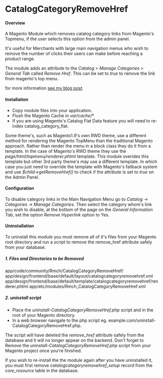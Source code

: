 # CatalogCategoryRemoveHref
#### Overview
A Magento Module which removes catalog category links from Magento's Topmenu, if the user selects this option from the admin panel.

It's useful for Merchants with large main navigation menus who wish to remove the number of clicks their users can make before reaching a product range.

The module adds an attribute to the *Catalog > Manage Categories > General Tab* called *Remove Href*.  This can be set to *true* to remove the link from magento's top menu.

for more information [see my blog post](http://rossmchugh.com/magento-module-to-remove-nav-links/).

#### Installation
* Copy module files into your application.
* Flush the Magento Cache in *var/cache/**
* If you are using Magento's Catalog Flat Data feature you will need to re-index catalog_category_flat.

Some theme's, such as Magento1.9's own RWD theme, use a different method for rendering the Magento TopMenu than the traditional Magento approach.  Rather than render the menu in a block class they do it from a template. In the case of Magento's RWD theme they use the *page/html/topmenu/renderer.phtml* template.  This module overides this template but other 3rd party theme's may use a different template.  In which case you just need to override the template with Magento's fallback system and use *$child->getRemoveHref()* to check if the attribute is set to *true* on the Admin Panel.

#### Configuration
To disable category links in the Main Navigation Menu go to *Catalog -> Categories -> Manage Categories*.  Then select the category whom's link you wish to disable, at the bottom of the page on the *General Information Tab*, set the option *Remove Hyperlink* option to Yes.

#### Uninstallation
To uninstall this module you must remove all of it's files from your Magento root directory and run a script to remove the remove_href attribute safely from your database.

##### 1. Files and Directories to be Removed
app/code/community/Rmch/CatalogCategoryRemoveHref/
app/design/frontend/base/default/layout/catalogcategoryremovehref.xml
app/design/frontend/base/default/template/catalogcategoryremovehref/renderer.phtml
app/etc/modules/Rmch_CatalogCategoryRemoveHref.xml

##### 2. uninstall script
- Place the *uninstall-CatalogCategoryRemoveHref.php* script and in the root of your Magento directory.
- In a web browser navigate to the php script eg. example.com/uninstall-CatalogCategoryRemoveHref.php.

The script will have deleted the *remove_href* attribute safely from the database and it will no longer appear on the backend. Don't forget to Remove the *uninstall-CatalogCategoryRemoveHref.php* script from your Magento project once you're finished.

If you wish to re-install the the module again after you have uninstalled it, you must first remove *catalogcategoryremovehref_setup* record from the *core_resource* table in the database.
